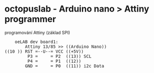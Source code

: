 # octopuslab - Arduino nano > Attiny programmer
programování Attiny (základ SPI)
<pre>
    oeLAB dev board1:
        Attiny 13/85 >> ((Arduino Nano)) 
((10 )) RST =--U--= VCC ((+5V))                   
         P3 =     = P2  ((13)) SCL 
         P4 =     = P1  ((12))  
        GND =     = P0  ((11)) i2c Data 
</pre>
<br />
<br /><br />
